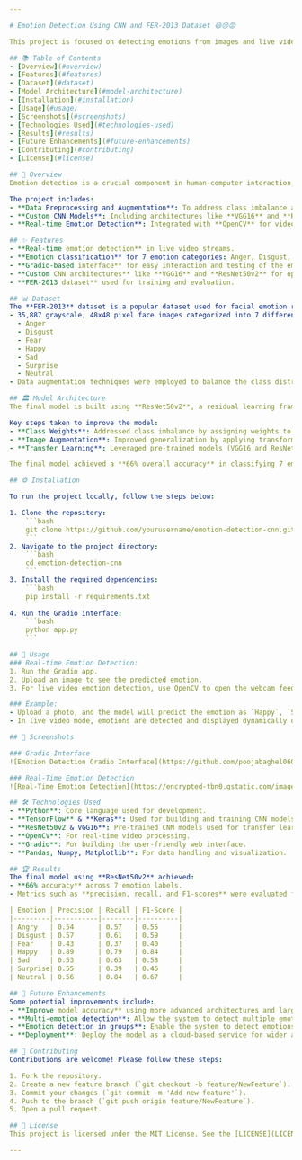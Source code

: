 ```yaml
---

# Emotion Detection Using CNN and FER-2013 Dataset 😄😢😡

This project is focused on detecting emotions from images and live video streams using **Convolutional Neural Networks (CNNs)**. It utilizes the **FER-2013 dataset** and includes a **real-time emotion detection system** deployed with **Gradio** and **OpenCV**. The model is designed to recognize 7 distinct emotions and is optimized using advanced CNN architectures like **ResNet50v2** and **VGG16**.

## 📚 Table of Contents
- [Overview](#overview)
- [Features](#features)
- [Dataset](#dataset)
- [Model Architecture](#model-architecture)
- [Installation](#installation)
- [Usage](#usage)
- [Screenshots](#screenshots)
- [Technologies Used](#technologies-used)
- [Results](#results)
- [Future Enhancements](#future-enhancements)
- [Contributing](#contributing)
- [License](#license)

## 🌟 Overview
Emotion detection is a crucial component in human-computer interaction, enabling machines to interpret and respond to human emotional states. This project focuses on building a **real-time emotion detection system** using a deep learning model trained on the **FER-2013 dataset**.

The project includes:
- **Data Preprocessing and Augmentation**: To address class imbalance and improve model performance.
- **Custom CNN Models**: Including architectures like **VGG16** and **ResNet50v2** to optimize classification accuracy.
- **Real-time Emotion Detection**: Integrated with **OpenCV** for video feed processing and **Gradio** for a user-friendly interface.

## ✨ Features
- **Real-time emotion detection** in live video streams.
- **Emotion classification** for 7 emotion categories: Anger, Disgust, Fear, Happy, Sad, Surprise, and Neutral.
- **Gradio-based interface** for easy interaction and testing of the emotion detection model.
- **Custom CNN architectures** like **VGG16** and **ResNet50v2** for optimized performance.
- **FER-2013 dataset** used for training and evaluation.

## 📊 Dataset
The **FER-2013** dataset is a popular dataset used for facial emotion recognition. It consists of:
- 35,887 grayscale, 48x48 pixel face images categorized into 7 different emotions:
  - Anger
  - Disgust
  - Fear
  - Happy
  - Sad
  - Surprise
  - Neutral
- Data augmentation techniques were employed to balance the class distribution and improve the model’s robustness.

## 🏛️ Model Architecture
The final model is built using **ResNet50v2**, a residual learning framework designed to ease the training of very deep networks. Additionally, **VGG16** and custom CNN models were explored to find the optimal architecture.

Key steps taken to improve the model:
- **Class Weights**: Addressed class imbalance by assigning weights to different emotion classes.
- **Image Augmentation**: Improved generalization by applying transformations like rotation, zoom, flip, and more.
- **Transfer Learning**: Leveraged pre-trained models (VGG16 and ResNet50v2) to enhance model accuracy.

The final model achieved a **66% overall accuracy** in classifying 7 emotion labels.

## ⚙️ Installation

To run the project locally, follow the steps below:

1. Clone the repository:
    ```bash
    git clone https://github.com/yourusername/emotion-detection-cnn.git
    ```
2. Navigate to the project directory:
    ```bash
    cd emotion-detection-cnn
    ```
3. Install the required dependencies:
    ```bash
    pip install -r requirements.txt
    ```
4. Run the Gradio interface:
    ```bash
    python app.py
    ```

## 🚀 Usage
### Real-time Emotion Detection:
1. Run the Gradio app.
2. Upload an image to see the predicted emotion.
3. For live video emotion detection, use OpenCV to open the webcam feed.

### Example:
- Upload a photo, and the model will predict the emotion as `Happy`, `Sad`, `Angry`, etc.
- In live video mode, emotions are detected and displayed dynamically on the screen.

## 📸 Screenshots

### Gradio Interface
![Emotion Detection Gradio Interface](https://github.com/poojabaghel0604/Emotion_Detection_Model/blob/main/Screenshot%20(73).png)

### Real-Time Emotion Detection
![Real-Time Emotion Detection](https://encrypted-tbn0.gstatic.com/images?q=tbn:ANd9GcQVkOGYOBkHRxAl0wCFSiHn3EFGX4CqwMv6ng&s)

## 🛠️ Technologies Used
- **Python**: Core language used for development.
- **TensorFlow** & **Keras**: Used for building and training CNN models.
- **ResNet50v2 & VGG16**: Pre-trained CNN models used for transfer learning.
- **OpenCV**: For real-time video processing.
- **Gradio**: For building the user-friendly web interface.
- **Pandas, Numpy, Matplotlib**: For data handling and visualization.

## 🏆 Results
The final model using **ResNet50v2** achieved:
- **66% accuracy** across 7 emotion labels.
- Metrics such as **precision, recall, and F1-scores** were evaluated for each emotion category to analyze performance.

| Emotion | Precision | Recall | F1-Score |
|---------|-----------|--------|----------|
| Angry   | 0.54      | 0.57   | 0.55     |
| Disgust | 0.57      | 0.61   | 0.59     |
| Fear    | 0.43      | 0.37   | 0.40     |
| Happy   | 0.89      | 0.79   | 0.84     |
| Sad     | 0.53      | 0.63   | 0.58     |
| Surprise| 0.55      | 0.39   | 0.46     |
| Neutral | 0.56      | 0.84   | 0.67     |

## 🔮 Future Enhancements
Some potential improvements include:
- **Improve model accuracy** using more advanced architectures and larger datasets.
- **Multi-emotion detection**: Allow the system to detect multiple emotions simultaneously.
- **Emotion detection in groups**: Enable the system to detect emotions in group photos.
- **Deployment**: Deploy the model as a cloud-based service for wider access.

## 🤝 Contributing
Contributions are welcome! Please follow these steps:

1. Fork the repository.
2. Create a new feature branch (`git checkout -b feature/NewFeature`).
3. Commit your changes (`git commit -m 'Add new feature'`).
4. Push to the branch (`git push origin feature/NewFeature`).
5. Open a pull request.

## 📜 License
This project is licensed under the MIT License. See the [LICENSE](LICENSE) file for details.

---
```

